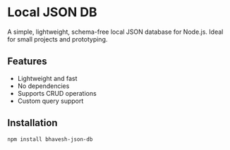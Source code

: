 # Local JSON DB

A simple, lightweight, schema-free local JSON database for Node.js. Ideal for small projects and prototyping.

## Features
- Lightweight and fast
- No dependencies
- Supports CRUD operations
- Custom query support

## Installation

```bash
npm install bhavesh-json-db
